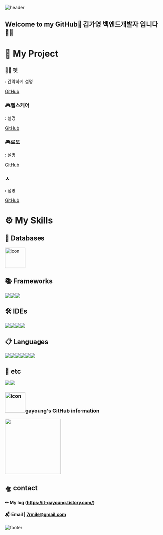 <!-- 헤더 -->
![header](https://capsule-render.vercel.app/api?type=waving&color=C2F2FF&height=220&section=header&text=gayoung's%20GitHub&fontSize=70&fontColor=FFFFFF)


<!-- 인사 -->
## Welcome to my GitHub👋 김가영 백엔드개발자 입니다🤹‍♀️

# 🔎 My Project
 
### 👩‍🔧 펫
 : 간략하게 설명
 
 <a href="#">GitHub</a>

### 🎮헬스케어
: 설명
  
  <a href="#">GitHub</a>

### 🎮로또
: 설명
  
  <a href="#">GitHub</a>

### ㅅ
: 설명
  
  <a href="#">GitHub</a>


# ⚙ My Skills

## 💾 Databases
  <img src="https://techstack-generator.vercel.app/mysql-icon.svg" alt="icon" width="65" height="65" />

## 📚 Frameworks
 <div style="display: flex; align-items: flex-start;">
  <img src="https://img.shields.io/badge/spring-%236DB33F.svg?style=for-the-badge&logo=spring&logoColor=white"/>
  <img src="https://img.shields.io/badge/bootstrap-%23563D7C.svg?style=for-the-badge&logo=bootstrap&logoColor=white"/>
  <img src="https://img.shields.io/badge/Mybatis-000000?style=for-the-badge&logo=Fluentd&logoColor=white" />
 
 </div>
 
## 🛠 IDEs
 <div style="display: flex; align-items: flex-start;">
  <img src="https://img.shields.io/badge/Eclipse-7F5AB6.svg?style=for-the-badge&logo=Eclipse&logoColor=white"/>
  <img src="https://img.shields.io/badge/Tomcat-F8DC75?style=for-the-badge&logo=ApacheTomcat&logoColor=white" />
  <img src="https://img.shields.io/badge/Visual%20Studio%20Code-0078d7.svg?style=for-the-badge&logo=visual-studio-code&logoColor=white"/>
  <img src="https://img.shields.io/badge/Visual%20Studio-%235C2D91.svg?style=for-the-badge&logo=visual-studio&logoColor=white"/>
 </div>
  
## 📋 Languages
<div style="display: flex; align-items: flex-start;">
  <img src="https://img.shields.io/badge/Java-%23E34F26.svg?style=for-the-badge&logo=java&logoColor=white"/>
  <img src="https://img.shields.io/badge/html5-%23FF6666.svg?style=for-the-badge&logo=html5&logoColor=white"/>
  <img src="https://img.shields.io/badge/css3-%23FFCC33.svg?style=for-the-badge&logo=css3&logoColor=white"/>
  <img src="https://img.shields.io/badge/javascript-%23666666.svg?style=for-the-badge&logo=javascript&logoColor=%23F7DF1E"/>
 <img src="https://img.shields.io/badge/C%23-%23239120.svg?style=for-the-badge&logo=c-sharp&logoColor=white"/>
<img src="https://img.shields.io/badge/SQL-%234479A1.svg?style=for-the-badge&logo=sql&logoColor=white"/>
 </div>

 ## 🎈 etc
 <div style="display: flex; align-items: flex-start;">
 
  <img src="https://img.shields.io/badge/github-%23000033.svg?style=for-the-badge&logo=github&logoColor=white"/>
  <a href="https://it-gayoung.tistory.com">
		<img src="https://img.shields.io/badge/Tistory-ff5949?style=for-the-badge&logo=Tistory&logoColor=white" />
	</a>
 </div>
 
<!-- 깃 정보 -->
<div style="display: flex; align-items: flex-start;">
<h3><img src="https://techstack-generator.vercel.app/github-icon.svg" alt="icon" width="65" height="65" />gayoung's GitHub information</h3>
</div>

<div style="row">
  <a href="https://github.com/kimgayoung0114" style="flex: 1;">
    <img height="180em" src="https://github-readme-stats-eight-theta.vercel.app/api?username=kimgayoung0114&show_icons=true&theme=radical&include_all_commits=true&count_private=true"/>
  </a>

</div>


## 🛸 contact 

#### ✏ My log (https://it-gayoung.tistory.com/)
#### 📬 Email | 7rmile@gmail.com

<!--#### 📕 [Notion Portfolio](https:) 
   #### ✨ [Page Portfolio](https:) -->

<!-- 푸터 -->
![footer](https://capsule-render.vercel.app/api?section=footer&color=C2F2FF)
